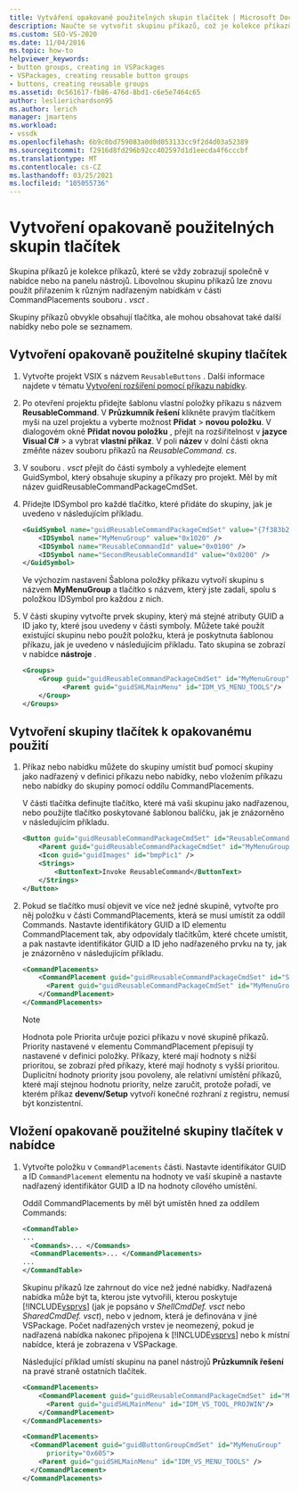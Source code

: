 ```yaml
---
title: Vytváření opakovaně použitelných skupin tlačítek | Microsoft Docs
description: Naučte se vytvořit skupinu příkazů, což je kolekce příkazů, které se zobrazují společně na nabídce nebo na panelu nástrojů.
ms.custom: SEO-VS-2020
ms.date: 11/04/2016
ms.topic: how-to
helpviewer_keywords:
- button groups, creating in VSPackages
- VSPackages, creating reusable button groups
- buttons, creating reusable groups
ms.assetid: 0c561617-fb86-476d-8bd1-c6e5e7464c65
author: leslierichardson95
ms.author: lerich
manager: jmartens
ms.workload:
- vssdk
ms.openlocfilehash: 6b9c0bd759083a0d0d053133cc9f2d4d03a52389
ms.sourcegitcommit: f2916d8fd296b92cc402597d1d1eecda4f6cccbf
ms.translationtype: MT
ms.contentlocale: cs-CZ
ms.lasthandoff: 03/25/2021
ms.locfileid: "105055736"
---
```

# <a name="create-reusable-groups-of-buttons"></a>Vytvoření opakovaně použitelných skupin tlačítek
Skupina příkazů je kolekce příkazů, které se vždy zobrazují společně v nabídce nebo na panelu nástrojů. Libovolnou skupinu příkazů lze znovu použít přiřazením k různým nadřazeným nabídkám v části CommandPlacements souboru *. vsct* .

 Skupiny příkazů obvykle obsahují tlačítka, ale mohou obsahovat také další nabídky nebo pole se seznamem.

## <a name="to-create-a-reusable-group-of-buttons"></a>Vytvoření opakovaně použitelné skupiny tlačítek

1. Vytvořte projekt VSIX s názvem `ReusableButtons` . Další informace najdete v tématu [Vytvoření rozšíření pomocí příkazu nabídky](../extensibility/creating-an-extension-with-a-menu-command.md).

2. Po otevření projektu přidejte šablonu vlastní položky příkazu s názvem **ReusableCommand**. V **Průzkumník řešení** klikněte pravým tlačítkem myši na uzel projektu a vyberte možnost **Přidat**  >  **novou položku**. V dialogovém okně **Přidat novou položku** , přejít na rozšiřitelnost v **jazyce Visual C#**  >   a vybrat **vlastní příkaz**. V poli **název** v dolní části okna změňte název souboru příkazů na *ReusableCommand. cs*.

3. V souboru *. vsct* přejít do části symboly a vyhledejte element GuidSymbol, který obsahuje skupiny a příkazy pro projekt. Měl by mít název guidReusableCommandPackageCmdSet.

4. Přidejte IDSymbol pro každé tlačítko, které přidáte do skupiny, jak je uvedeno v následujícím příkladu.

    ```xml
    <GuidSymbol name="guidReusableCommandPackageCmdSet" value="{7f383b2a-c6b9-4c1d-b4b8-a26dc5b60ca1}">
        <IDSymbol name="MyMenuGroup" value="0x1020" />
        <IDSymbol name="ReusableCommandId" value="0x0100" />
        <IDSymbol name="SecondReusableCommandId" value="0x0200" />
    </GuidSymbol>
    ```

     Ve výchozím nastavení Šablona položky příkazu vytvoří skupinu s názvem **MyMenuGroup** a tlačítko s názvem, který jste zadali, spolu s položkou IDSymbol pro každou z nich.

5. V části skupiny vytvořte prvek skupiny, který má stejné atributy GUID a ID jako ty, které jsou uvedeny v části symboly. Můžete také použít existující skupinu nebo použít položku, která je poskytnuta šablonou příkazu, jak je uvedeno v následujícím příkladu. Tato skupina se zobrazí v nabídce **nástroje** .

    ```xml
    <Groups>
        <Group guid="guidReusableCommandPackageCmdSet" id="MyMenuGroup" priority="0x0600">
              <Parent guid="guidSHLMainMenu" id="IDM_VS_MENU_TOOLS"/>
        </Group>
    </Groups>
    ```

## <a name="to-create-a-group-of-buttons-for-reuse"></a>Vytvoření skupiny tlačítek k opakovanému použití

1. Příkaz nebo nabídku můžete do skupiny umístit buď pomocí skupiny jako nadřazený v definici příkazu nebo nabídky, nebo vložením příkazu nebo nabídky do skupiny pomocí oddílu CommandPlacements.

     V části tlačítka definujte tlačítko, které má vaši skupinu jako nadřazenou, nebo použijte tlačítko poskytované šablonou balíčku, jak je znázorněno v následujícím příkladu.

    ```xml
    <Button guid="guidReusableCommandPackageCmdSet" id="ReusableCommandId" priority="0x0100" type="Button">
        <Parent guid="guidReusableCommandPackageCmdSet" id="MyMenuGroup" />
        <Icon guid="guidImages" id="bmpPic1" />
        <Strings>
            <ButtonText>Invoke ReusableCommand</ButtonText>
        </Strings>
    </Button>
    ```

2. Pokud se tlačítko musí objevit ve více než jedné skupině, vytvořte pro něj položku v části CommandPlacements, která se musí umístit za oddíl Commands. Nastavte identifikátory GUID a ID elementu CommandPlacement tak, aby odpovídaly tlačítkům, které chcete umístit, a pak nastavte identifikátor GUID a ID jeho nadřazeného prvku na ty, jak je znázorněno v následujícím příkladu.

    ```xml
    <CommandPlacements>
        <CommandPlacement guid="guidReusableCommandPackageCmdSet" id="SecondReusableCommandId" priority="0x105">
          <Parent guid="guidReusableCommandPackageCmdSet" id="MyMenuGroup" />
        </CommandPlacement>
    </CommandPlacements>
    ```

    > [!NOTE]
    > Hodnota pole Priorita určuje pozici příkazu v nové skupině příkazů. Priority nastavené v elementu CommandPlacement přepisují ty nastavené v definici položky. Příkazy, které mají hodnoty s nižší prioritou, se zobrazí před příkazy, které mají hodnoty s vyšší prioritou. Duplicitní hodnoty priority jsou povoleny, ale relativní umístění příkazů, které mají stejnou hodnotu priority, nelze zaručit, protože pořadí, ve kterém příkaz **devenv/Setup** vytvoří konečné rozhraní z registru, nemusí být konzistentní.

## <a name="to-put-a-reusable-group-of-buttons-on-a-menu"></a>Vložení opakovaně použitelné skupiny tlačítek v nabídce

1. Vytvořte položku v `CommandPlacements` části. Nastavte identifikátor GUID a ID `CommandPlacement` elementu na hodnoty ve vaší skupině a nastavte nadřazený identifikátor GUID a ID na hodnoty cílového umístění.

    Oddíl CommandPlacements by měl být umístěn hned za oddílem Commands:

   ```xml
   <CommandTable>
   ...
     <Commands>... </Commands>
     <CommandPlacements>... </CommandPlacements>
   ...
   </CommandTable>
   ```

    Skupinu příkazů lze zahrnout do více než jedné nabídky. Nadřazená nabídka může být ta, kterou jste vytvořili, kterou poskytuje [!INCLUDE[vsprvs](../code-quality/includes/vsprvs_md.md)] (jak je popsáno v *ShellCmdDef. vsct* nebo *SharedCmdDef. vsct*), nebo v jednom, která je definována v jiné VSPackage. Počet nadřazených vrstev je neomezený, pokud je nadřazená nabídka nakonec připojena k [!INCLUDE[vsprvs](../code-quality/includes/vsprvs_md.md)] nebo k místní nabídce, která je zobrazena v VSPackage.

    Následující příklad umístí skupinu na panel nástrojů **Průzkumník řešení** na pravé straně ostatních tlačítek.

   ```xml
   <CommandPlacements>
       <CommandPlacement guid="guidReusableCommandPackageCmdSet" id="MyMenuGroup" priority="0xF00">
         <Parent guid="guidSHLMainMenu" id="IDM_VS_TOOL_PROJWIN"/>
       </CommandPlacement>
   </CommandPlacements>
   ```

   ```xml
   <CommandPlacements>
     <CommandPlacement guid="guidButtonGroupCmdSet" id="MyMenuGroup"
         priority="0x605">
       <Parent guid="guidSHLMainMenu" id="IDM_VS_MENU_TOOLS" />
     </CommandPlacement>
   </CommandPlacements>

   ```
